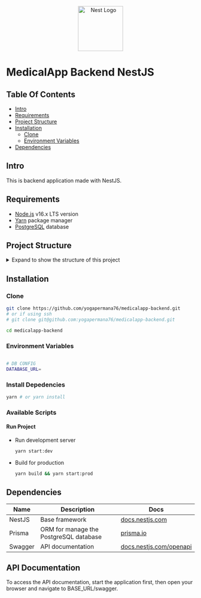 <p align="center">
  <a href="https://nestjs.com/" target="blank"><img src="https://nestjs.com/img/logo-small.svg" width="120" alt="Nest Logo" /></a>
</p>

# MedicalApp Backend NestJS

## Table Of Contents

- [Intro](#intro)
- [Requirements](#requirements)
- [Project Structure](#project-structure)
- [Installation](#installation)
  - [Clone](#clone)
  - [Environment Variables](#environment-variables)
- [Dependencies](#dependencies)

## Intro

This is backend application made with NestJS.

## Requirements

- [Node.js](https://nodejs.org/en/) v16.x LTS version
- [Yarn](https://yarnpkg.com/lang/en/docs/install) package manager
- [PostgreSQL](https://www.postgresql.org/download) database

## Project Structure

<details>
<summary>Expand to show the structure of this project</summary>

```sh
├───public
├───prisma                # database schema
├───src                   # store code in here
    ├───decorators        # common decorators
    ├───helpers           # common helpers
    ├───modules           # store specific module in here
```

</details>

## Installation

### Clone

```sh
git clone https://github.com/yogapermana76/medicalapp-backend.git
# or if using ssh
# git clone git@github.com:yogapermana76/medicalapp-backend.git

cd medicalapp-backend
```

### Environment Variables

```sh

# DB CONFIG
DATABASE_URL=

```

### Install Depedencies

```sh
yarn # or yarn install
```

### Available Scripts

#### Run Project

- Run development server

  ```sh
  yarn start:dev
  ```

- Build for production

  ```sh
  yarn build && yarn start:prod
  ```

## Dependencies

| Name    | Description                            | Docs                                                                    |
| ------- | -------------------------------------- | ----------------------------------------------------------------------- |
| NestJS  | Base framework                         | [docs.nestjs.com](https://docs.nestjs.com)                              |
| Prisma  | ORM for manage the PostgreSQL database | [prisma.io](https://www.prisma.io)                                      |
| Swagger | API documentation                      | [docs.nestjs.com/openapi](https://docs.nestjs.com/openapi/introduction) |

## API Documentation

To access the API documentation, start the application first, then open your browser and navigate to BASE_URL/swagger.
